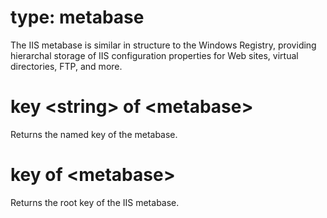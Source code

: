 # type: metabase

The IIS metabase is similar in structure to the Windows Registry, providing hierarchal storage of IIS configuration properties for Web sites, virtual directories, FTP, and more.

# key &lt;string&gt; of &lt;metabase&gt;

Returns the named key of the metabase.

# key of &lt;metabase&gt;

Returns the root key of the IIS metabase.
